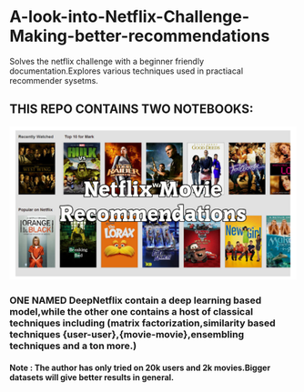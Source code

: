 # A-look-into-Netflix-Challenge-Making-better-recommendations
Solves the netflix challenge with a beginner friendly documentation.Explores various techniques used in practiacal recommender sysetms.

## THIS REPO CONTAINS  TWO NOTEBOOKS:
![netflix](https://github.com/vin136/A-look-into-Netflix-Challenge-Making-better-recommendations/blob/master/netflix.png)
### ONE NAMED DeepNetflix contain a deep learning based model,while the other one contains a host of classical techniques including (matrix factorization,similarity based techniques {user-user},{movie-movie},ensembling techniques and a ton more.)


####  Note : The author has only tried on 20k users and 2k movies.Bigger datasets will give better results in general.

